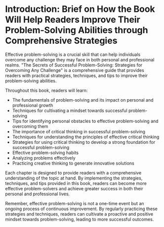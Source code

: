Introduction: Brief on How the Book Will Help Readers Improve Their Problem-Solving Abilities through Comprehensive Strategies
==============================================================================================================================

Effective problem-solving is a crucial skill that can help individuals overcome any challenge they may face in both personal and professional realms. "The Secrets of Successful Problem-Solving: Strategies for Overcoming Any Challenge" is a comprehensive guide that provides readers with practical strategies, techniques, and tips to improve their problem-solving abilities.

Throughout this book, readers will learn:

* The fundamentals of problem-solving and its impact on personal and professional growth
* Techniques for cultivating a mindset towards successful problem-solving
* Tips for identifying personal obstacles to effective problem-solving and overcoming them
* The importance of critical thinking in successful problem-solving
* Techniques for understanding the principles of effective critical thinking
* Strategies for using critical thinking to develop a strong foundation for successful problem-solving
* Effective problem-solving habits
* Analyzing problems effectively
* Practicing creative thinking to generate innovative solutions

Each chapter is designed to provide readers with a comprehensive understanding of the topic at hand. By implementing the strategies, techniques, and tips provided in this book, readers can become more effective problem-solvers and achieve greater success in both their personal and professional lives.

Remember, effective problem-solving is not a one-time event but an ongoing process of continuous improvement. By regularly practicing these strategies and techniques, readers can cultivate a proactive and positive mindset towards problem-solving, leading to more successful outcomes.
